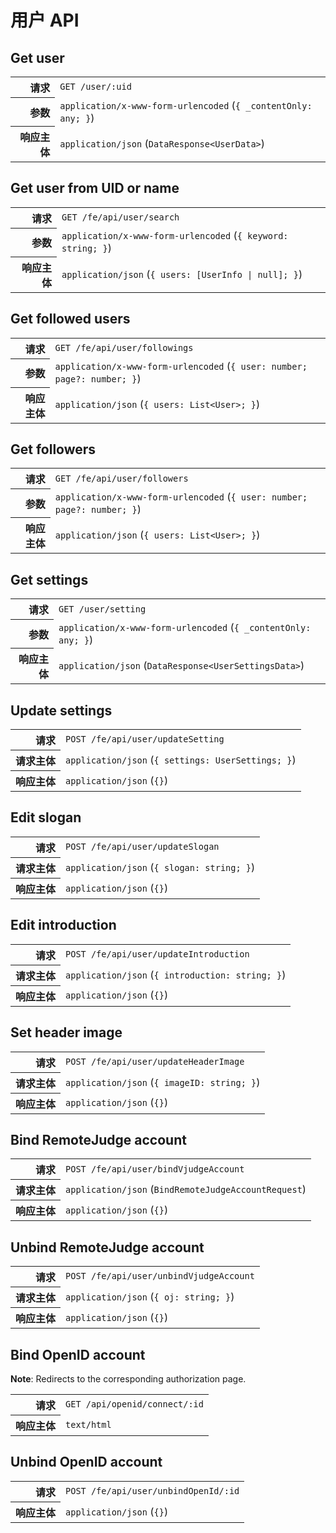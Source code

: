 # 用户 API

## Get user

<table>
  <tr>
    <th align="right">请求</th>
    <td><code>GET /user/:uid</code></td>
  </tr>
  <tr>
    <th align="right">参数</th>
    <td><code>application/x-www-form-urlencoded</code> (<code>{ _contentOnly: any; }</code>)</td>
  </tr>
  <tr>
    <th align="right">响应主体</th>
    <td><code>application/json</code> (<code>DataResponse&lt;UserData&gt;</code>)</td>
  </tr>
</table>

## Get user from UID or name

<table>
  <tr>
    <th align="right">请求</th>
    <td><code>GET /fe/api/user/search</code></td>
  </tr>
  <tr>
    <th align="right">参数</th>
    <td><code>application/x-www-form-urlencoded</code> (<code>{ keyword: string; }</code>)</td>
  </tr>
  <tr>
    <th align="right">响应主体</th>
    <td><code>application/json</code> (<code>{ users: [UserInfo | null]; }</code>)</td>
  </tr>
</table>

## Get followed users

<table>
  <tr>
    <th align="right">请求</th>
    <td><code>GET /fe/api/user/followings</code></td>
  </tr>
  <tr>
    <th align="right">参数</th>
    <td><code>application/x-www-form-urlencoded</code> (<code>{ user: number; page?: number; }</code>)</td>
  </tr>
  <tr>
    <th align="right">响应主体</th>
    <td><code>application/json</code> (<code>{ users: List&lt;User&gt;; }</code>)</td>
  </tr>
</table>

## Get followers

<table>
  <tr>
    <th align="right">请求</th>
    <td><code>GET /fe/api/user/followers</code></td>
  </tr>
  <tr>
    <th align="right">参数</th>
    <td><code>application/x-www-form-urlencoded</code> (<code>{ user: number; page?: number; }</code>)</td>
  </tr>
  <tr>
    <th align="right">响应主体</th>
    <td><code>application/json</code> (<code>{ users: List&lt;User&gt;; }</code>)</td>
  </tr>
</table>

## Get settings

<table>
  <tr>
    <th align="right">请求</th>
    <td><code>GET /user/setting</code></td>
  </tr>
  <tr>
    <th align="right">参数</th>
    <td><code>application/x-www-form-urlencoded</code> (<code>{ _contentOnly: any; }</code>)</td>
  </tr>
  <tr>
    <th align="right">响应主体</th>
    <td><code>application/json</code> (<code>DataResponse&lt;UserSettingsData&gt;</code>)</td>
  </tr>
</table>

## Update settings

<table>
  <tr>
    <th align="right">请求</th>
    <td><code>POST /fe/api/user/updateSetting</code></td>
  </tr>
  <tr>
    <th align="right">请求主体</th>
    <td><code>application/json</code> (<code>{ settings: UserSettings; }</code>)</td>
  </tr>
  <tr>
    <th align="right">响应主体</th>
    <td><code>application/json</code> (<code>{}</code>)</td>
  </tr>
</table>

## Edit slogan

<table>
  <tr>
    <th align="right">请求</th>
    <td><code>POST /fe/api/user/updateSlogan</code></td>
  </tr>
  <tr>
    <th align="right">请求主体</th>
    <td><code>application/json</code> (<code>{ slogan: string; }</code>)</td>
  </tr>
  <tr>
    <th align="right">响应主体</th>
    <td><code>application/json</code> (<code>{}</code>)</td>
  </tr>
</table>

## Edit introduction

<table>
  <tr>
    <th align="right">请求</th>
    <td><code>POST /fe/api/user/updateIntroduction</code></td>
  </tr>
  <tr>
    <th align="right">请求主体</th>
    <td><code>application/json</code> (<code>{ introduction: string; }</code>)</td>
  </tr>
  <tr>
    <th align="right">响应主体</th>
    <td><code>application/json</code> (<code>{}</code>)</td>
  </tr>
</table>

## Set header image

<table>
  <tr>
    <th align="right">请求</th>
    <td><code>POST /fe/api/user/updateHeaderImage</code></td>
  </tr>
  <tr>
    <th align="right">请求主体</th>
    <td><code>application/json</code> (<code>{ imageID: string; }</code>)</td>
  </tr>
  <tr>
    <th align="right">响应主体</th>
    <td><code>application/json</code> (<code>{}</code>)</td>
  </tr>
</table>

## Bind RemoteJudge account

<table>
  <tr>
    <th align="right">请求</th>
    <td><code>POST /fe/api/user/bindVjudgeAccount</code></td>
  </tr>
  <tr>
    <th align="right">请求主体</th>
    <td><code>application/json</code> (<code>BindRemoteJudgeAccountRequest</code>)</td>
  </tr>
  <tr>
    <th align="right">响应主体</th>
    <td><code>application/json</code> (<code>{}</code>)</td>
  </tr>
</table>

## Unbind RemoteJudge account

<table>
  <tr>
    <th align="right">请求</th>
    <td><code>POST /fe/api/user/unbindVjudgeAccount</code></td>
  </tr>
  <tr>
    <th align="right">请求主体</th>
    <td><code>application/json</code> (<code>{ oj: string; }</code>)</td>
  </tr>
  <tr>
    <th align="right">响应主体</th>
    <td><code>application/json</code> (<code>{}</code>)</td>
  </tr>
</table>

## Bind OpenID account

**Note**: Redirects to the corresponding authorization page.

<table>
  <tr>
    <th align="right">请求</th>
    <td><code>GET /api/openid/connect/:id</code></td>
  </tr>
  <tr>
    <th align="right">响应主体</th>
    <td><code>text/html</code></td>
  </tr>
</table>

## Unbind OpenID account

<table>
  <tr>
    <th align="right">请求</th>
    <td><code>POST /fe/api/user/unbindOpenId/:id</code></td>
  </tr>
  <tr>
    <th align="right">响应主体</th>
    <td><code>application/json</code> (<code>{}</code>)</td>
  </tr>
</table>
